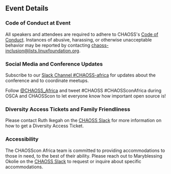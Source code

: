 ## Event Details

### Code of Conduct at Event
All speakers and attendees are required to adhere to CHAOSS's [Code of Conduct](https://chaoss.community/about/code-of-conduct/). Instances of abusive, harassing, or otherwise unacceptable behavior may be reported by contacting chaoss-inclusion@lists.linuxfoundation.org.  


### Social Media and Conference Updates

Subscribe to our [Slack Channel #CHAOSS-africa](https://chaoss-workspace.slack.com/archives/C03KC6ZERSR) for updates about the conference and to coordinate meetups.  

Follow [@CHAOSS_Africa](https://twitter.com/chaoss_africa) and tweet #CHAOSS #CHAOSSconAfrica during OSCA and CHAOSScon to let everyone know how important open source is!

### Diversity Access Tickets and Family Friendliness

Please contact Ruth Ikegah on the [CHAOSS Slack](https://join.slack.com/t/chaoss-workspace/shared_invite/zt-1fah5gu35-5oUQEPT32O2Zt~3MFVNMlw) for more information on how to get a Diversity Access Ticket.

### Accessibility

The CHAOSScon Africa team is committed to providing accommodations to those in need, to the best of their ability. Please reach out to Maryblessing Okolie on the [CHAOSS Slack](https://join.slack.com/t/chaoss-workspace/shared_invite/zt-1fah5gu35-5oUQEPT32O2Zt~3MFVNMlw) to request or inquire about specific accommodations.

